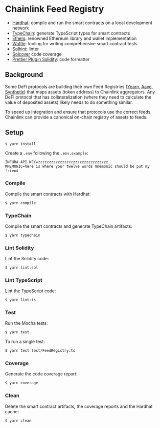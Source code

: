 # Chainlink Feed Registry

- [Hardhat](https://github.com/nomiclabs/hardhat): compile and run the smart contracts on a local development network
- [TypeChain](https://github.com/ethereum-ts/TypeChain): generate TypeScript types for smart contracts
- [Ethers](https://github.com/ethers-io/ethers.js/): renowned Ethereum library and wallet implementation
- [Waffle](https://github.com/EthWorks/Waffle): tooling for writing comprehensive smart contract tests
- [Solhint](https://github.com/protofire/solhint): linter
- [Solcover](https://github.com/sc-forks/solidity-coverage) code coverage
- [Prettier Plugin Solidity](https://github.com/prettier-solidity/prettier-plugin-solidity): code formatter

## Background

Some DeFi protocols are building their own Feed Registries ([Yearn](https://github.com/yearn/audit/blob/4b07283c80fc005e899afa8b5fb2bb949fe11f28/contracts/ySwap/ChainLinkFeedsRegistry.sol), [Aave](https://github.com/aave/protocol-v2/blob/2708551bcf3afb28ee9798ccf7f3027ea0ecec10/contracts/misc/AaveOracle.sol#L25), [Synthetix](https://github.com/Synthetixio/synthetix/blob/c803c3b51d026bb4552a0e1a9bcc55914502a8d4/contracts/ExchangeRates.sol#L32)) that maps assets (token address) to Chainlink aggregators. Any DeFi protocol that has collateralization (where they need to calculate the value of deposited assets) likely needs to do something similar.

To speed up integration and ensure that protocols use the correct feeds, Chainlink can provide a canonical on-chain registry of assets to feeds.

## Setup

```sh
$ yarn install
```

Create a `.env` following the `.env.example`:

```
INFURA_API_KEY=zzzzzzzzzzzzzzzzzzzzzzzzzzzzzzzz
MNEMONIC=here is where your twelve words mnemonic should be put my friend
```

### Compile

Compile the smart contracts with Hardhat:

```sh
$ yarn compile
```

### TypeChain

Compile the smart contracts and generate TypeChain artifacts:

```sh
$ yarn typechain
```

### Lint Solidity

Lint the Solidity code:

```sh
$ yarn lint:sol
```

### Lint TypeScript

Lint the TypeScript code:

```sh
$ yarn lint:ts
```

### Test

Run the Mocha tests:

```sh
$ yarn test
```

To run a single test:

```sh
$ yarn test test/FeedRegistry.ts
```

### Coverage

Generate the code coverage report:

```sh
$ yarn coverage
```

### Clean

Delete the smart contract artifacts, the coverage reports and the Hardhat cache:

```sh
$ yarn clean
```
